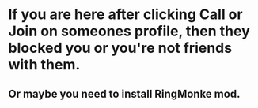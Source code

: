 # If you are here after clicking Call or Join on someones profile, then they blocked you or you're not friends with them.
## Or maybe you need to install RingMonke mod.

